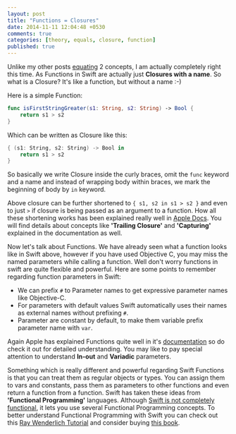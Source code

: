 ```yaml
---
layout: post
title: "Functions = Closures"
date: 2014-11-11 12:04:48 +0530
comments: true
categories: [theory, equals, closure, function]
published: true
---
```

Unlike my other posts [equating](http://swiftwala.com/blog/categories/equals/) 2 concepts, I am actually completely right this time. As Functions in Swift are actually just **Closures with a name**. So what is a Closure? It's like a function, but without a name :-)

Here is a simple Function:<!-- more -->

``` swift
func isFirstStringGreater(s1: String, s2: String) -> Bool {
    return s1 > s2
}
``` 
Which can be written as Closure like this:

``` swift
{ (s1: String, s2: String) -> Bool in
    return s1 > s2
}
``` 
So basically we write Closure inside the curly braces, omit the `func` keyword and a name and instead of wrapping body within braces, we mark the beginning of body by  `in` keyword.

Above closure can be further shortened to `{ s1, s2 in s1 > s2 }` and even to just `>` if closure is being passed as an argument to a function. How all these shortening works has been explained really well in [Apple Docs](https://developer.apple.com/library/mac/documentation/swift/conceptual/swift_programming_language/Closures.html). You will find details about concepts like **'Trailing Closure'** and **'Capturing'** explained in the documentation as well.

Now let's talk about Functions. We have already seen what a function looks like in Swift above, however if you have used Objective C, you may miss the named parameters while calling a function. Well don't worry functions in swift are quite flexible and powerful. Here are some points to remember regarding function parameters in Swift:

* We can prefix `#` to Parameter names to get expressive parameter names like Objective-C.
* For parameters with default values Swift automatically uses their names as external names without prefixing `#`.
* Parameter are constant by default, to make them variable prefix parameter name with `var`.

Again Apple has explained Functions quite well in it's [documentation](https://developer.apple.com/library/mac/documentation/swift/conceptual/swift_programming_language/Functions.html) so do check it out for detailed understanding. You may like to pay special attention to understand **In-out** and **Variadic** parameters.

Something which is really different and powerful regarding Swift Functions is that you can treat them as regular objects or types. You can assign them to vars and constants, pass them as parameters to other functions and even return a function from a function. Swift has taken these ideas from **'Functional Programming'** languages. Although [Swift is not completely functional](http://robnapier.net/swift-is-not-functional), it lets you use several Functional Programming concepts. To better understand Functional Programming with Swift you can check out this [Ray Wenderlich Tutorial](http://www.raywenderlich.com/82599/swift-functional-programming-tutorial) and consider buying [this book](http://www.objc.io/books/).
